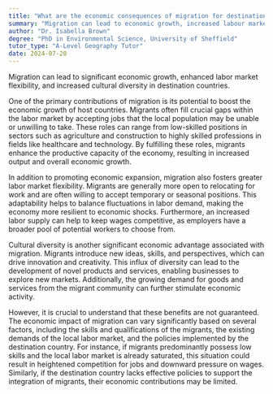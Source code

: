 ```yaml
---
title: "What are the economic consequences of migration for destination countries?"
summary: "Migration can lead to economic growth, increased labour market flexibility, and cultural diversity in destination countries."
author: "Dr. Isabella Brown"
degree: "PhD in Environmental Science, University of Sheffield"
tutor_type: "A-Level Geography Tutor"
date: 2024-07-20
---
```


Migration can lead to significant economic growth, enhanced labor market flexibility, and increased cultural diversity in destination countries.

One of the primary contributions of migration is its potential to boost the economic growth of host countries. Migrants often fill crucial gaps within the labor market by accepting jobs that the local population may be unable or unwilling to take. These roles can range from low-skilled positions in sectors such as agriculture and construction to highly skilled professions in fields like healthcare and technology. By fulfilling these roles, migrants enhance the productive capacity of the economy, resulting in increased output and overall economic growth.

In addition to promoting economic expansion, migration also fosters greater labor market flexibility. Migrants are generally more open to relocating for work and are often willing to accept temporary or seasonal positions. This adaptability helps to balance fluctuations in labor demand, making the economy more resilient to economic shocks. Furthermore, an increased labor supply can help to keep wages competitive, as employers have a broader pool of potential workers to choose from.

Cultural diversity is another significant economic advantage associated with migration. Migrants introduce new ideas, skills, and perspectives, which can drive innovation and creativity. This influx of diversity can lead to the development of novel products and services, enabling businesses to explore new markets. Additionally, the growing demand for goods and services from the migrant community can further stimulate economic activity.

However, it is crucial to understand that these benefits are not guaranteed. The economic impact of migration can vary significantly based on several factors, including the skills and qualifications of the migrants, the existing demands of the local labor market, and the policies implemented by the destination country. For instance, if migrants predominantly possess low skills and the local labor market is already saturated, this situation could result in heightened competition for jobs and downward pressure on wages. Similarly, if the destination country lacks effective policies to support the integration of migrants, their economic contributions may be limited.
    